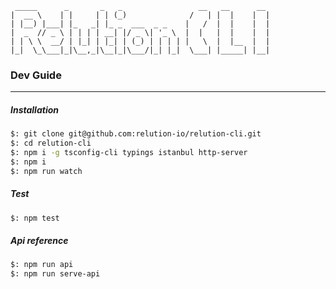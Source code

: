 ```
 _____      ​_       _   _​                 __   __      __
|  __ \    | |     | | (_)              /   | |  |    |  |
| |__) |___| |_   ​_| |_​ _  ___  _ _    |   /  |  |    |  |
|  ​_  // _​ \ | | | | __| |/ _ \| '_ \  |  |   |  |    |  |
| | \ \  __/ | |_| | |_| | (_) | | | | |   \  |  |__  |  |
|_|  \_\___|_|\__,_|\__|_|\___/|_| |_|  \___| |_____| |__|
```

### Dev Guide
---

##### Installation
```bash
$: git clone git@github.com:relution-io/relution-cli.git
$: cd relution-cli
$: npm i -g tsconfig-cli typings istanbul http-server
$: npm i
$: npm run watch
```

##### Test

```bash
$: npm test
```

##### Api reference
```bash
$: npm run api
$: npm run serve-api
```